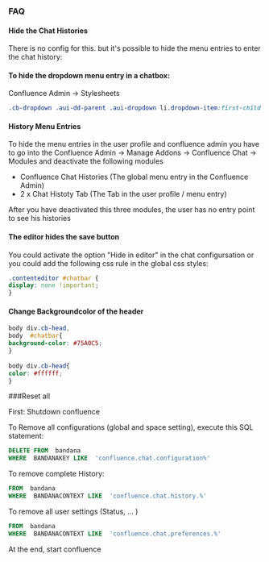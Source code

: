 ### FAQ


#### Hide the Chat Histories
There is no config for this. but it's possible to hide the menu entries to enter the chat history:

#### To hide the dropdown menu entry in a chatbox:
Confluence Admin -> Stylesheets

```css
.cb-dropdown .aui-dd-parent .aui-dropdown li.dropdown-item:first-child {display:none;}
```
#### History Menu Entries 
To hide the menu entries in the user profile and confluence admin you have to go into the Confluence Admin -> Manage Addons -> Confluence Chat -> Modules and deactivate the following modules 
* Confluence Chat Histories (The global menu entry in the Confluence Admin)
* 2 x Chat Histoty Tab (The Tab in the user profile / menu entry)

After you have deactivated this three modules, the user has no entry point to see his histories



#### The editor hides the save button
You could activate the option "Hide in editor" in the chat configursation or you could add the following css rule in the global css styles:

```css
.contenteditor #chatbar {
display: none !important;
}
```

#### Change Backgroundcolor of the header

```css
body div.cb-head,
body  #chatbar{
background-color: #75A0C5;
}
 
body div.cb-head{
color: #ffffff;
}

```
###Reset all

First: Shutdown confluence

To Remove all configurations (global and space setting), execute this SQL statement:
<!-- language: sql -->
```sql
DELETE FROM  bandana
WHERE  BANDANAKEY LIKE  'confluence.chat.configuration%'
```
To remove complete History: 

```sql
FROM  bandana
WHERE  BANDANACONTEXT LIKE  'confluence.chat.history.%'
```
To remove all user settings (Status, ... )
```sql
FROM  bandana
WHERE  BANDANACONTEXT LIKE  'confluence.chat.preferences.%'
```


At the end, start confluence
